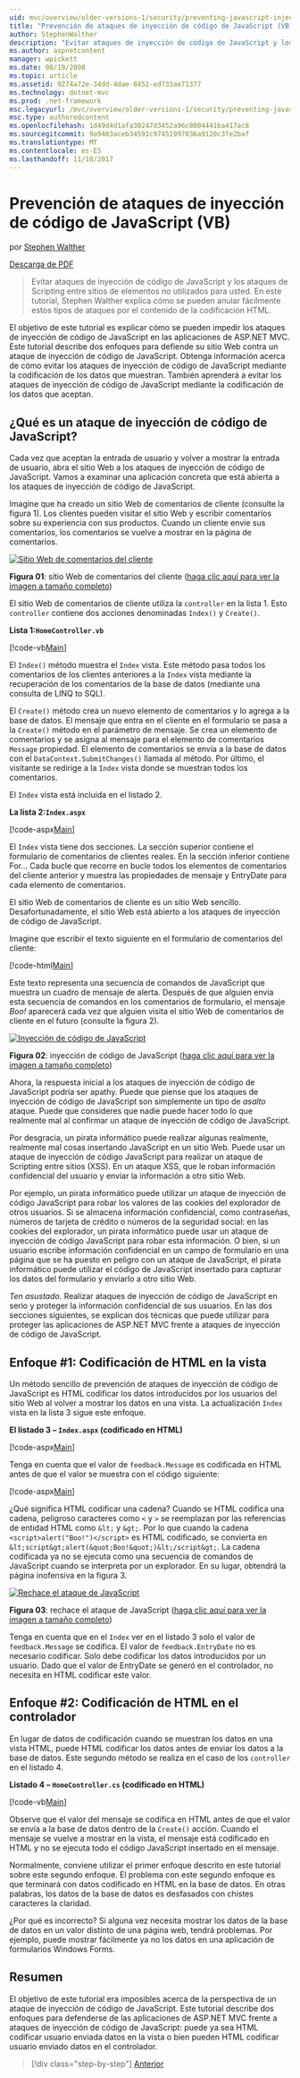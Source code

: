 ```yaml
---
uid: mvc/overview/older-versions-1/security/preventing-javascript-injection-attacks-vb
title: "Prevención de ataques de inyección de código de JavaScript (VB) | Documentos de Microsoft"
author: StephenWalther
description: "Evitar ataques de inyección de código de JavaScript y los ataques de Scripting entre sitios de elementos no utilizados para usted. En este tutorial, Stephen Walther explica cómo puede fácilmente de..."
ms.author: aspnetcontent
manager: wpickett
ms.date: 08/19/2008
ms.topic: article
ms.assetid: 9274a72e-34dd-4dae-8452-ed733ae71377
ms.technology: dotnet-mvc
ms.prod: .net-framework
msc.legacyurl: /mvc/overview/older-versions-1/security/preventing-javascript-injection-attacks-vb
msc.type: authoredcontent
ms.openlocfilehash: 1d49d4d1afa30247d3452a96c8004441ba417ac8
ms.sourcegitcommit: 9a9483aceb34591c97451997036a9120c3fe2baf
ms.translationtype: MT
ms.contentlocale: es-ES
ms.lasthandoff: 11/10/2017
---
```

<a name="preventing-javascript-injection-attacks-vb"></a>Prevención de ataques de inyección de código de JavaScript (VB)
====================
por [Stephen Walther](https://github.com/StephenWalther)

[Descarga de PDF](http://download.microsoft.com/download/8/4/8/84843d8d-1575-426c-bcb5-9d0c42e51416/ASPNET_MVC_Tutorial_06_VB.pdf)

> Evitar ataques de inyección de código de JavaScript y los ataques de Scripting entre sitios de elementos no utilizados para usted. En este tutorial, Stephen Walther explica cómo se pueden anular fácilmente estos tipos de ataques por el contenido de la codificación HTML.


El objetivo de este tutorial es explicar cómo se pueden impedir los ataques de inyección de código de JavaScript en las aplicaciones de ASP.NET MVC. Este tutorial describe dos enfoques para defiende su sitio Web contra un ataque de inyección de código de JavaScript. Obtenga información acerca de cómo evitar los ataques de inyección de código de JavaScript mediante la codificación de los datos que muestran. También aprenderá a evitar los ataques de inyección de código de JavaScript mediante la codificación de los datos que aceptan.

## <a name="what-is-a-javascript-injection-attack"></a>¿Qué es un ataque de inyección de código de JavaScript?

Cada vez que aceptan la entrada de usuario y volver a mostrar la entrada de usuario, abra el sitio Web a los ataques de inyección de código de JavaScript. Vamos a examinar una aplicación concreta que está abierta a los ataques de inyección de código de JavaScript.

Imagine que ha creado un sitio Web de comentarios de cliente (consulte la figura 1). Los clientes pueden visitar el sitio Web y escribir comentarios sobre su experiencia con sus productos. Cuando un cliente envíe sus comentarios, los comentarios se vuelve a mostrar en la página de comentarios.


[![Sitio Web de comentarios del cliente](preventing-javascript-injection-attacks-vb/_static/image2.png)](preventing-javascript-injection-attacks-vb/_static/image1.png)

**Figura 01**: sitio Web de comentarios del cliente ([haga clic aquí para ver la imagen a tamaño completo](preventing-javascript-injection-attacks-vb/_static/image3.png))


El sitio Web de comentarios de cliente utiliza la `controller` en la lista 1. Esto `controller` contiene dos acciones denominadas `Index()` y `Create()`.

**Lista 1:`HomeController.vb`**

[!code-vb[Main](preventing-javascript-injection-attacks-vb/samples/sample1.vb)]

El `Index()` método muestra el `Index` vista. Este método pasa todos los comentarios de los clientes anteriores a la `Index` vista mediante la recuperación de los comentarios de la base de datos (mediante una consulta de LINQ to SQL).

El `Create()` método crea un nuevo elemento de comentarios y lo agrega a la base de datos. El mensaje que entra en el cliente en el formulario se pasa a la `Create()` método en el parámetro de mensaje. Se crea un elemento de comentarios y se asigna al mensaje para el elemento de comentarios `Message` propiedad. El elemento de comentarios se envía a la base de datos con el `DataContext.SubmitChanges()` llamada al método. Por último, el visitante se redirige a la `Index` vista donde se muestran todos los comentarios.

El `Index` vista está incluida en el listado 2.

**La lista 2:`Index.aspx`**

[!code-aspx[Main](preventing-javascript-injection-attacks-vb/samples/sample2.aspx)]

El `Index` vista tiene dos secciones. La sección superior contiene el formulario de comentarios de clientes reales. En la sección inferior contiene For... Cada bucle que recorre en bucle todos los elementos de comentarios del cliente anterior y muestra las propiedades de mensaje y EntryDate para cada elemento de comentarios.

El sitio Web de comentarios de cliente es un sitio Web sencillo. Desafortunadamente, el sitio Web está abierto a los ataques de inyección de código de JavaScript.

Imagine que escribir el texto siguiente en el formulario de comentarios del cliente:

[!code-html[Main](preventing-javascript-injection-attacks-vb/samples/sample3.html)]

Este texto representa una secuencia de comandos de JavaScript que muestra un cuadro de mensaje de alerta. Después de que alguien envía esta secuencia de comandos en los comentarios de formulario, el mensaje *Boo!* aparecerá cada vez que alguien visita el sitio Web de comentarios de cliente en el futuro (consulte la figura 2).


[![Inyección de código de JavaScript](preventing-javascript-injection-attacks-vb/_static/image5.png)](preventing-javascript-injection-attacks-vb/_static/image4.png)

**Figura 02**: inyección de código de JavaScript ([haga clic aquí para ver la imagen a tamaño completo](preventing-javascript-injection-attacks-vb/_static/image6.png))


Ahora, la respuesta inicial a los ataques de inyección de código de JavaScript podría ser apathy. Puede que piense que los ataques de inyección de código de JavaScript son simplemente un tipo de *asalto* ataque. Puede que consideres que nadie puede hacer todo lo que realmente mal al confirmar un ataque de inyección de código de JavaScript.

Por desgracia, un pirata informático puede realizar algunas realmente, realmente mal cosas insertando JavaScript en un sitio Web. Puede usar un ataque de inyección de código JavaScript para realizar un ataque de Scripting entre sitios (XSS). En un ataque XSS, que le roban información confidencial del usuario y enviar la información a otro sitio Web.

Por ejemplo, un pirata informático puede utilizar un ataque de inyección de código JavaScript para robar los valores de las cookies del explorador de otros usuarios. Si se almacena información confidencial, como contraseñas, números de tarjeta de crédito o números de la seguridad social: en las cookies del explorador, un pirata informático puede usar un ataque de inyección de código JavaScript para robar esta información. O bien, si un usuario escribe información confidencial en un campo de formulario en una página que se ha puesto en peligro con un ataque de JavaScript, el pirata informático puede utilizar el código de JavaScript insertado para capturar los datos del formulario y enviarlo a otro sitio Web.

*Ten asustado*. Realizar ataques de inyección de código de JavaScript en serio y proteger la información confidencial de sus usuarios. En las dos secciones siguientes, se explican dos técnicas que puede utilizar para proteger las aplicaciones de ASP.NET MVC frente a ataques de inyección de código de JavaScript.

## <a name="approach-1-html-encode-in-the-view"></a>Enfoque #1: Codificación de HTML en la vista

Un método sencillo de prevención de ataques de inyección de código de JavaScript es HTML codificar los datos introducidos por los usuarios del sitio Web al volver a mostrar los datos en una vista. La actualización `Index` vista en la lista 3 sigue este enfoque.

**El listado 3 – `Index.aspx` (codificado en HTML)**

[!code-aspx[Main](preventing-javascript-injection-attacks-vb/samples/sample4.aspx)]

Tenga en cuenta que el valor de `feedback.Message` es codificada en HTML antes de que el valor se muestra con el código siguiente:

[!code-aspx[Main](preventing-javascript-injection-attacks-vb/samples/sample5.aspx)]

¿Qué significa HTML codificar una cadena? Cuando se HTML codifica una cadena, peligroso caracteres como `<` y `>` se reemplazan por las referencias de entidad HTML como `&lt;` y `&gt;`. Por lo que cuando la cadena `<script>alert("Boo!")</script>` es HTML codificado, se convierta en `&lt;script&gt;alert(&quot;Boo!&quot;)&lt;/script&gt;`. La cadena codificada ya no se ejecuta como una secuencia de comandos de JavaScript cuando se interpreta por un explorador. En su lugar, obtendrá la página inofensiva en la figura 3.


[![Rechace el ataque de JavaScript](preventing-javascript-injection-attacks-vb/_static/image8.png)](preventing-javascript-injection-attacks-vb/_static/image7.png)

**Figura 03**: rechace el ataque de JavaScript ([haga clic aquí para ver la imagen a tamaño completo](preventing-javascript-injection-attacks-vb/_static/image9.png))


Tenga en cuenta que en el `Index` ver en el listado 3 solo el valor de `feedback.Message` se codifica. El valor de `feedback.EntryDate` no es necesario codificar. Solo debe codificar los datos introducidos por un usuario. Dado que el valor de EntryDate se generó en el controlador, no necesita en HTML codificar este valor.

## <a name="approach-2-html-encode-in-the-controller"></a>Enfoque #2: Codificación de HTML en el controlador

En lugar de datos de codificación cuando se muestran los datos en una vista HTML, puede HTML codificar los datos antes de enviar los datos a la base de datos. Este segundo método se realiza en el caso de los `controller` en el listado 4.

**Listado 4 – `HomeController.cs` (codificado en HTML)**

[!code-vb[Main](preventing-javascript-injection-attacks-vb/samples/sample6.vb)]

Observe que el valor del mensaje se codifica en HTML antes de que el valor se envía a la base de datos dentro de la `Create()` acción. Cuando el mensaje se vuelve a mostrar en la vista, el mensaje está codificado en HTML y no se ejecuta todo el código JavaScript insertado en el mensaje.

Normalmente, conviene utilizar el primer enfoque descrito en este tutorial sobre este segundo enfoque. El problema con este segundo enfoque es que terminará con datos codificado en HTML en la base de datos. En otras palabras, los datos de la base de datos es desfasados con chistes caracteres la claridad.

¿Por qué es incorrecto? Si alguna vez necesita mostrar los datos de la base de datos en un valor distinto de una página web, tendrá problemas. Por ejemplo, puede mostrar fácilmente ya no los datos en una aplicación de formularios Windows Forms.

## <a name="summary"></a>Resumen

El objetivo de este tutorial era imposibles acerca de la perspectiva de un ataque de inyección de código de JavaScript. Este tutorial describe dos enfoques para defenderse de las aplicaciones de ASP.NET MVC frente a ataques de inyección de código de JavaScript: puede ya sea HTML codificar usuario enviada datos en la vista o bien pueden HTML codificar usuario enviado datos en el controlador.

>[!div class="step-by-step"]
[Anterior](authenticating-users-with-windows-authentication-vb.md)
